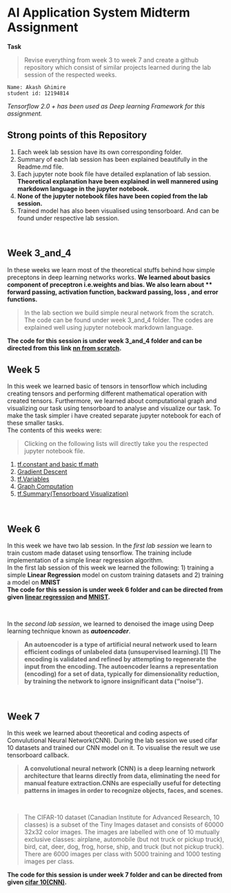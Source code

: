 
# AI Application System Midterm Assignment

**Task**
> Revise everything from week 3 to week 7 and create a github repository which consist of similar projects learned during the lab session of the respected weeks.

````
Name: Akash Ghimire
student id: 12194814

````

*Tensorflow 2.0 + has been used as Deep learning Framework for this assignment.*


## Strong points of this Repository

1. Each week lab session have its own corresponding folder.
2. Summary of each lab session has been explained beautifully in the Readme.md file.
3. Each jupyter note book file have detailed explanation of lab session. **Theoretical explanation have been explained in well mannered using markdown language in the jupyter notebook.**
4. **None of the jupyter notebook files have  been copied from the lab session.**
5. Trained model has also been visualised using tensorboard. And can be found under respective lab session.


<br>

## Week 3_and_4
In these weeks we learn most of the theoretical stuffs behind how simple preceptons in deep learning networks works. **We learned about basics component of preceptron i.e.weights and bias. We also learn about ** forward passing, activation function, backward passing, loss , and error functions.** 
<br>
> In the lab section we build simple neural network from the scratch. The code can be found under week 3_and_4 folder. The codes are explained well using jupyter notebook markdown language. 



**The code for this session is under week 3_and_4 folder and can be directed from this link [nn from scratch](https://github.com/akashghimireOfficial/AI_application_system_midterm/blob/master/Week%203_and_4/nn_from_scratch.ipynb).**

  

## Week 5
In this week we learned basic of tensors in tensorflow which including creating tensors and performing different mathematical operation with created tensors. Furthermore, we learned about computational graph and visualizing our task using tensorboard to analyse and visualize our task. 
To make the task simpler i have created separate jupyter notebook for each of these smaller tasks.
<br>
The contents of this weeks were: 
> Clicking on the following lists will directly take you the respected jupyter notebook file.
1. [tf.constant and basic tf.math](https://github.com/akashghimireOfficial/AI_application_system_midterm/blob/master/week_5/Tensors.ipynb)
2. [Gradient Descent](https://github.com/akashghimireOfficial/AI_application_system_midterm/blob/master/week_5/Automatic_differentiation.ipynb)
3. [tf.Variables](https://github.com/akashghimireOfficial/AI_application_system_midterm/blob/master/week_5/variables.ipynb)
4. [Graph Computation](https://github.com/akashghimireOfficial/AI_application_system_midterm/blob/master/week_5/Graphs_and_functions.ipynb)
5. [tf.Summary(Tensorboard Visualization)](https://github.com/akashghimireOfficial/AI_application_system_midterm/blob/master/week_5/tf_summary.ipynb)


<br>


## Week 6
In this week we have two lab session. In the *first lab session* we learn to train custom made dataset using tensorflow. The training include implementation of a simple linear regression algorithm.  
In the first lab session of this week we learned the following: 1)  training a simple **Linear Regression** model on custom training datasets and 2) training a model on **MNIST**
<br>
**The code for this session is under week 6 folder and can be directed from given [linear regression](https://github.com/akashghimireOfficial/AI_application_system_midterm/blob/master/week_6/6_1(regression).ipynb) and [MNIST](https://github.com/akashghimireOfficial/AI_application_system_midterm/blob/master/week_6/6_1(mnist).ipynb).**

<br>

In the *second lab session*, we learned to denoised the image using Deep learning technique known as ***autoencoder***.
<br>
> **An autoencoder is a type of artificial neural network used to learn efficient codings of unlabeled data (unsupervised learning).[1] The encoding is validated and refined by attempting to regenerate the input from the encoding. The autoencoder learns a representation (encoding) for a set of data, typically for dimensionality reduction, by training the network to ignore insignificant data (“noise”).**


<br>

## Week 7
In this week we learned about theoretical and coding aspects of Convulutional Neural Network(CNN). During the lab session we used cifar 10 datasets and trained our CNN model on it. To visualise the result we use tensorboard callback.
<br>
>**A convolutional neural network (CNN) is a deep learning network architecture that learns directly from data, eliminating the need for manual feature extraction.CNNs are especially useful for detecting patterns in images in order to recognize objects, faces, and scenes.**

<br>


> The CIFAR-10 dataset (Canadian Institute for Advanced Research, 10 classes) is a subset of the Tiny Images dataset and consists of 60000 32x32 color images. The images are labelled with one of 10 mutually exclusive classes: airplane, automobile (but not truck or pickup truck), bird, cat, deer, dog, frog, horse, ship, and truck (but not pickup truck). There are 6000 images per class with 5000 training and 1000 testing images per class.

**The code for this session is under week 7 folder and can be directed from given [cifar 10(CNN)](https://github.com/akashghimireOfficial/AI_application_system_midterm/blob/master/week_7/week_7(CNN).ipynb).**




  
